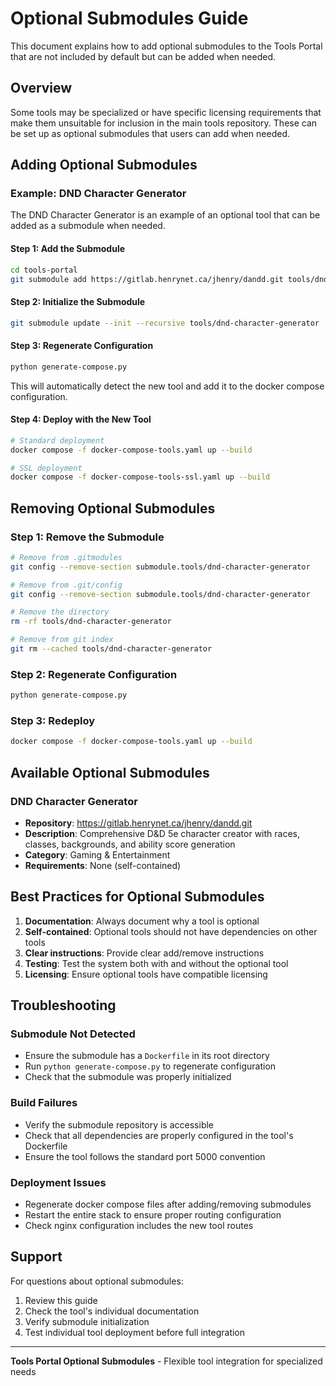 # Optional Submodules Guide

This document explains how to add optional submodules to the Tools Portal that are not included by default but can be added when needed.

## Overview

Some tools may be specialized or have specific licensing requirements that make them unsuitable for inclusion in the main tools repository. These can be set up as optional submodules that users can add when needed.

## Adding Optional Submodules

### Example: DND Character Generator

The DND Character Generator is an example of an optional tool that can be added as a submodule when needed.

#### Step 1: Add the Submodule

```bash
cd tools-portal
git submodule add https://gitlab.henrynet.ca/jhenry/dandd.git tools/dnd-character-generator
```

#### Step 2: Initialize the Submodule

```bash
git submodule update --init --recursive tools/dnd-character-generator
```

#### Step 3: Regenerate Configuration

```bash
python generate-compose.py
```

This will automatically detect the new tool and add it to the docker compose configuration.

#### Step 4: Deploy with the New Tool

```bash
# Standard deployment
docker compose -f docker-compose-tools.yaml up --build

# SSL deployment
docker compose -f docker-compose-tools-ssl.yaml up --build
```

## Removing Optional Submodules

### Step 1: Remove the Submodule

```bash
# Remove from .gitmodules
git config --remove-section submodule.tools/dnd-character-generator

# Remove from .git/config
git config --remove-section submodule.tools/dnd-character-generator

# Remove the directory
rm -rf tools/dnd-character-generator

# Remove from git index
git rm --cached tools/dnd-character-generator
```

### Step 2: Regenerate Configuration

```bash
python generate-compose.py
```

### Step 3: Redeploy

```bash
docker compose -f docker-compose-tools.yaml up --build
```

## Available Optional Submodules

### DND Character Generator
- **Repository**: https://gitlab.henrynet.ca/jhenry/dandd.git
- **Description**: Comprehensive D&D 5e character creator with races, classes, backgrounds, and ability score generation
- **Category**: Gaming & Entertainment
- **Requirements**: None (self-contained)

## Best Practices for Optional Submodules

1. **Documentation**: Always document why a tool is optional
2. **Self-contained**: Optional tools should not have dependencies on other tools
3. **Clear instructions**: Provide clear add/remove instructions
4. **Testing**: Test the system both with and without the optional tool
5. **Licensing**: Ensure optional tools have compatible licensing

## Troubleshooting

### Submodule Not Detected
- Ensure the submodule has a `Dockerfile` in its root directory
- Run `python generate-compose.py` to regenerate configuration
- Check that the submodule was properly initialized

### Build Failures
- Verify the submodule repository is accessible
- Check that all dependencies are properly configured in the tool's Dockerfile
- Ensure the tool follows the standard port 5000 convention

### Deployment Issues
- Regenerate docker compose files after adding/removing submodules
- Restart the entire stack to ensure proper routing configuration
- Check nginx configuration includes the new tool routes

## Support

For questions about optional submodules:
1. Review this guide
2. Check the tool's individual documentation
3. Verify submodule initialization
4. Test individual tool deployment before full integration

---

**Tools Portal Optional Submodules** - Flexible tool integration for specialized needs